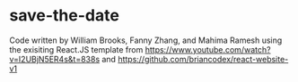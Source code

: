 # save-the-date

Code written by William Brooks, Fanny Zhang, and Mahima Ramesh using the exisiting React.JS template from https://www.youtube.com/watch?v=I2UBjN5ER4s&t=838s and https://github.com/briancodex/react-website-v1
